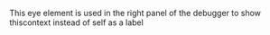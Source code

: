 This eye element is used in the right panel of the debugger to show thiscontext instead of self as a label
